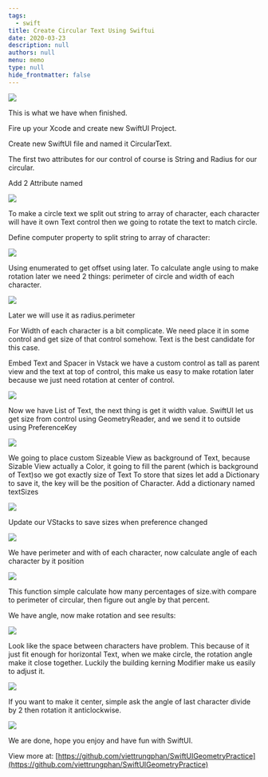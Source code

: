 ```yaml
---
tags: 
  - swift
title: Create Circular Text Using Swiftui
date: 2020-03-23
description: null
authors: null
menu: memo
type: null
hide_frontmatter: false
---
```


![](assets/create-circular-text-using-swiftui_6872696f92cc278214818c3e90f67383_md5.webp)

This is what we have when finished.

Fire up your Xcode and create new SwiftUI Project.

Create new SwiftUI file and named it CircularText.

The first two attributes for our control of course is String and Radius for our circular.

Add 2 Attribute named

![](assets/create-circular-text-using-swiftui_9b6a81fbaea69fbc04804680517f7628_md5.webp)

To make a circle text we split out string to array of character, each character will have it own Text control then we going to rotate the text to match circle.

Define computer property to split string to array of character:

![](assets/create-circular-text-using-swiftui_46724b5601eab5c6899e4444f5729480_md5.webp)

Using enumerated to get offset using later.
To calculate angle using to make rotation later we need 2 things: perimeter of circle and width of each character.

![](assets/create-circular-text-using-swiftui_d850c4e1905c1fe203887a585b99beb0_md5.webp)

Later we will use it as radius.perimeter

For Width of each character is a bit complicate. We need place it in some control and get size of that control somehow. Text is the best candidate for this case.

Embed Text and Spacer in Vstack we have a custom control as tall as parent view and the text at top of control, this make us easy to make rotation later because we just need rotation at center of control.

![](assets/create-circular-text-using-swiftui_c8ece1efb4286be7223bcb132a0e1257_md5.webp)

Now we have List of Text, the next thing is get it width value. SwiftUI let us get size from control using GeometryReader, and we send it to outside using PreferenceKey

![](assets/create-circular-text-using-swiftui_1f272824a0e403cad5a4d5a45fe5c91f_md5.webp)

We going to place custom Sizeable View as background of Text, because Sizable View actually a Color, it going to fill the parent (which is background of Text)so we got exactly size of Text
To store that sizes let add a Dictionary to save it, the key will be the position of Character. Add a dictionary named textSizes

![](assets/create-circular-text-using-swiftui_9f748f21526907df2f65cfa50b2b3526_md5.webp)

Update our VStacks to save sizes when preference changed

![](assets/create-circular-text-using-swiftui_068016d599ac0fe7ebeb1c320496fea9_md5.webp)

We have perimeter and with of each character, now calculate angle of each character by it position

![](assets/create-circular-text-using-swiftui_62ae3eea7d36359b7e26f8840a74dd3d_md5.webp)

This function simple calculate how many percentages of size.with compare to perimeter of circular, then figure out angle by that percent.

We have angle, now make rotation and see results:

![](assets/create-circular-text-using-swiftui_f9fb1ddc68ddef8e0c9f6f321e34aaeb_md5.webp)

Look like the space between characters have problem. This because of it just fit enough for horizontal Text, when we make circle, the rotation angle make it close together. Luckily the building kerning Modifier make us easily to adjust it.

![](assets/create-circular-text-using-swiftui_fdd18ae3a8fd903729c18eda97d7ae1f_md5.webp)

If you want to make it center, simple ask the angle of last character divide by 2 then rotation it anticlockwise.

![](assets/create-circular-text-using-swiftui_1f24f4e09d557c69ef6b57fcc4e0ab66_md5.webp)

We are done, hope you enjoy and have fun with SwiftUI.

View more at: [https://github.com/viettrungphan/SwiftUIGeometryPractice](https://github.com/viettrungphan/SwiftUIGeometryPractice)
